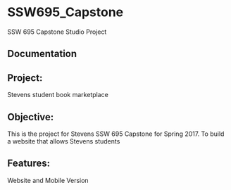 # SSW695_Capstone
SSW 695 Capstone Studio Project

**Documentation**
-------------

Project:
--------
  Stevens student book marketplace

Objective:
----------
  This is the project for Stevens SSW 695 Capstone for Spring 2017. To build a website that allows Stevens students 

Features:
---------
  Website and Mobile Version
